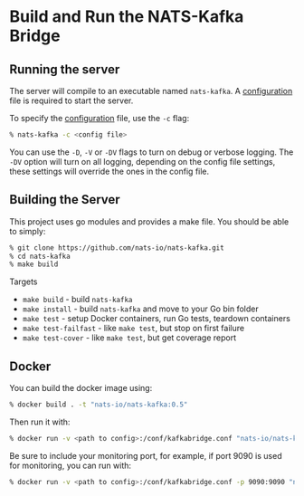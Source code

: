 # Build and Run the NATS-Kafka Bridge

## Running the server

The server will compile to an executable named `nats-kafka`. A
[configuration](config.md) file is required to start the server.

To specify the [configuration](config.md) file, use the `-c` flag:

```bash
% nats-kafka -c <config file>
```

You can use the `-D`, `-V` or `-DV` flags to turn on debug or verbose logging.
The `-DV` option will turn on all logging, depending on the config file
settings, these settings will override the ones in the config file.

## Building the Server

This project uses go modules and provides a make file. You should be able to
simply:

```bash
% git clone https://github.com/nats-io/nats-kafka.git
% cd nats-kafka
% make build
```

Targets
* `make build` - build `nats-kafka`
* `make install` - build `nats-kafka` and move to your Go bin folder
* `make test` - setup Docker containers, run Go tests, teardown containers
* `make test-failfast` - like `make test`, but stop on first failure
* `make test-cover` - like `make test`, but get coverage report

## Docker

You can build the docker image using:

```bash
% docker build . -t "nats-io/nats-kafka:0.5"
```

Then run it with:

```bash
% docker run -v <path to config>:/conf/kafkabridge.conf "nats-io/nats-kafka:0.5" -c /conf/kafkabridge.conf
```

Be sure to include your monitoring port, for example, if port 9090 is used for monitoring, you can run with:

```bash
% docker run -v <path to config>:/conf/kafkabridge.conf -p 9090:9090 "nats-io/nats-kafka:0.5" -c /conf/kafkabridge.conf
```
